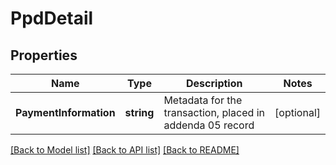 # PpdDetail

## Properties

Name | Type | Description | Notes
------------ | ------------- | ------------- | -------------
**PaymentInformation** | **string** | Metadata for the transaction, placed in addenda 05 record | [optional] 

[[Back to Model list]](../README.md#documentation-for-models) [[Back to API list]](../README.md#documentation-for-api-endpoints) [[Back to README]](../README.md)


